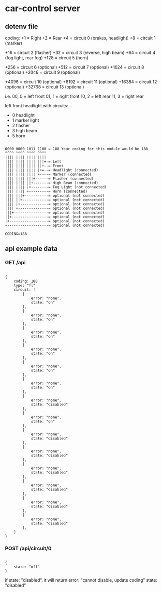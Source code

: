 # car-control server

## dotenv file

coding:
+1 = Right
+2 = Rear
+4 = circuit 0 (brakes, headlight)
+8 = circuit 1 (marker)

+16 = circuit 2 (flasher)
+32 = circuit 3 (reverse, high beam)
+64 = circuit 4 (fog light, rear fog)
+128 = circuit 5 (horn)

+256 = circuit 6 (optional)
+512 = circuit 7 (optional)
+1024 = circuit 8 (optional)
+2048 = circuit 9 (optional)

+4096 = circuit 10 (optional)
+8192 = circuit 11 (optional)
+16384 = circuit 12 (optional)
+32768 = circuit 13 (optional)

i.e.
00, 0 = left front
01, 1 = right front
10, 2 = left rear
11, 3 = right rear

left front headlight with circuits: 
* 0 headlight
* 1 marker light
* 2 flasher
* 3 high beam
* 5 horn

```

0000 0000 1011 1100 = 188 Your coding for this module would be 188
^^^^ ^^^^ ^^^^ ^^^^
|||| |||| |||| ||||
|||| |||| |||| |||+-= Left
|||| |||| |||| ||+--= Front
|||| |||| |||| |+=--= Headlight (connected)
|||| |||| |||| +----= Marker (connected)
|||| |||| |||+------= Flasher (connected)
|||| |||| ||+-------= High Beam (connected)
|||| |||| |+--------= Fog Light (not connected)
|||| |||| +---------= Horn (connected)
|||| |||+-----------= optional (not connected)
|||| ||+------------= optional (not connected)
|||| |+-------------= optional (not connected)
|||| +--------------= optional (not connected)
|||+----------------= optional (not connected)
||+-----------------= optional (not connected)
|+------------------= optional (not connected)
+-------------------= optional (not connected)

```

```
CODING=188
```

## api example data
### GET /api

```

{
    coding: 188
    type: "fl"
    circuit: [
        {
            error: "none",
            state: "on"
        },
        {
            error: "none",
            state: "on"
        },
        {
            error: "none",
            state: "on"
        },
        {
            error: "none",
            state: "on"
        },
        {
            error: "none",
            state: "on"
        },
        {
            error: "none",
            state: "on"
        },
        {
            error: "none",
            state: "disabled"
        },
        {
            error: "none",
            state: "on"
        },
        {
            error: "none",
            state: "disabled"
        },
        {
            error: "none",
            state: "disabled"
        },
        {
            error: "none",
            state: "disabled"
        },
        {
            error: "none",
            state: "disabled"
        },
        {
            error: "none",
            state: "disabled"
        },
        {
            error: "none",
            state: "disabled"
        },
    ] 
}

```

### POST /api/circuit/0

```

{
    state: "off"
}

```


if state: "disabled", it will return error: "cannot disable, update coding" state: "disabled"